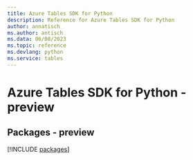 ```yaml
---
title: Azure Tables SDK for Python
description: Reference for Azure Tables SDK for Python
author: annatisch
ms.author: antisch
ms.data: 06/08/2023
ms.topic: reference
ms.devlang: python
ms.service: tables
---
```

# Azure Tables SDK for Python - preview
## Packages - preview
[!INCLUDE [packages](tables-index.md)]